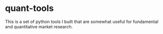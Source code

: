 # quant-tools
This is a set of python tools I built that are somewhat useful for fundamental and quantitative market research. 
